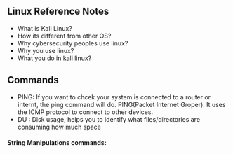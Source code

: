 ## Linux Reference Notes
* What is Kali Linux?<br>
* How its different from other OS?
* Why cybersecurity peoples use linux?<br>
* Why you use linux?
* What you do in kali linux?<br>
## Commands
* PING: If you want to chcek your system is connected to a router or internt, the ping command will do.
  PING(Packet Internet Groper). It uses the ICMP protocol to connect to other devices.
* DU : Disk usage, helps you to identify what files/directories are consuming how much space
#### String Manipulations commands:
